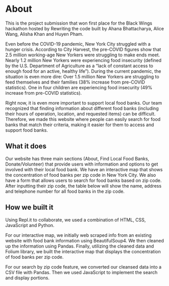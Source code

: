 # About

This is the project submission that won first place for the Black Wings hackathon hosted by Rewriting the code built by Ahana Bhattacharya, Alice Wang, Alisha Khan and Huyen Pham.

Even before the COVID-19 pandemic, New York City struggled with a hunger crisis. According to City Harvest, the pre-COVID figures show that 2.5 million working-age New Yorkers were struggling to make ends meet. Nearly 1.2 million New Yorkers were experiencing food insecurity (defined by the U.S. Department of Agriculture as a “lack of constant access to enough food for an active, healthy life”). During the current pandemic, the situation is even more dire: Over 1.5 million New Yorkers are struggling to feed themselves and their families (38% increase from pre-COVID statistics). One in four children are experiencing food insecurity (49% increase from pre-COVID statistics).

Right now, it is even more important to support local food banks. Our team recognized that finding information about different food banks (including their hours of operation, location, and requested items) can be difficult. Therefore, we made this website where people can easily search for food banks that match their criteria, making it easier for them to access and support food banks.

## What it does 

Our website has three main sections (About, Find Local Food Banks, Donate/Volunteer) that provide users with information and options to get involved with their local food bank. We have an interactive map that shows the concentration of food banks per zip code in New York City. We also have a form that allows users to search for food banks based on zip code. After inputting their zip code, the table below will show the name, address and telephone number for all food banks in the zip code.

## How we built it 

Using Repl.it to collaborate, we used a combination of HTML, CSS, JavaScript and Python.

For our interactive map, we initially web scraped info from an existing website with food bank information using BeautifulSoup4. We then cleaned up the information using Pandas. Finally, utilizing the cleaned data and Folium library, we built the interactive map that displays the concentration of food banks per zip code.

For our search by zip code feature, we converted our cleansed data into a CSV file with Pandas. Then we used JavaScript to implement the search and display portions.

